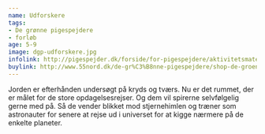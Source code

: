 ```yaml
---
name: Udforskere
tags:
- De grønne pigespejdere
- forløb
age: 5-9
image: dgp-udforskere.jpg
infolink: http://pigespejder.dk/forside/for-pigespejdere/aktivitetsmateriale/udfordringsmaerker-for-spirer-groensmutter/den-nysgerrige/udforskere/
buylink: http://www.55nord.dk/de-gr%C3%B8nne-pigespejdere/shop-de-groenne-pigespejdere/maerker-2/udforskere-de-groenne-pigespejdere
---
```

Jorden er efterhånden undersøgt på kryds og tværs. Nu er det rummet, der er
målet for de store opdagelsesrejser. Og dem vil spirerne selvfølgelig gerne med
på. Så de vender blikket mod stjernehimlen og træner som astronauter for senere
at rejse ud i universet for at kigge nærmere på de enkelte planeter.